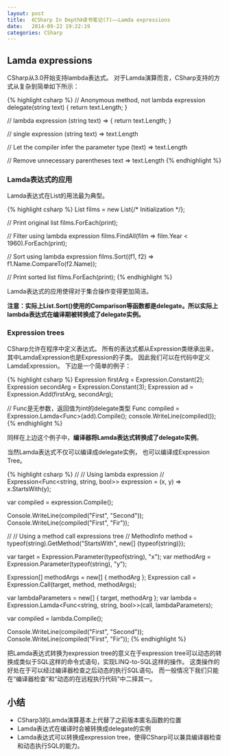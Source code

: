 ```yaml
---
layout: post
title:  《CSharp In Depth》读书笔记(7)——Lamda expressions
date:   2014-09-22 19:22:19
categories: CSharp
---
```


## Lamda expressions

CSharp从3.0开始支持lambda表达式。
对于Lamda演算而言，CSharp支持的方式从复杂到简单如下所示：

{% highlight csharp %}
// Anonymous method, not lambda expression
delegate(string text) { return text.Length; }

// lambda expression
(string text) => { return text.Length; }

// single expression
(string text) => text.Length

// Let the compiler infer the parameter type
(text) => text.Length

// Remove unnecessary parentheses
text => text.Length
{% endhighlight %}


### Lamda表达式的应用

Lamda表达式在List<T>的用法最为典型。

{% highlight csharp %}
List<Film> films = new List<Film>{/* Initialization */};

// Print original list
films.ForEach(print);

// Filter using lambda expression
films.FindAll(film => film.Year < 1960).ForEach(print);

// Sort using lambda expression
films.Sort((f1, f2) => f1.Name.CompareTo(f2.Name));

// Print sorted list
films.ForEach(print);
{% endhighlight %}

Lamda表达式的应用使得对于集合操作变得更加简洁。

**注意：实际上List<T>.Sort()使用的Comparison<T>等函数都是delegate。所以实际上lambda表达式在编译期被转换成了delegate实例。**

### Expression trees

CSharp允许在程序中定义表达式。
所有的表达式都从Expression类继承出来，
其中LamdaExpression也是Expression的子类。
因此我们可以在代码中定义LamdaExpression。
下边是一个简单的例子：

{% highlight csharp %}
Expression firstArg = Expression.Constant(2);
Expression secondArg = Expression.Constant(3);
Expression ad = Expression.Add(firstArg, secondArg);

// Func<int>是无参数，返回值为int的delegate类型
Func<int> compiled = Expression.Lamda<Func<int>>(add).Compile();
console.WriteLine(compiled());
{% endhighlight %}

同样在上边这个例子中，**编译器将Lamda表达式转换成了delegate实例**。

当然Lamda表达式不仅可以编译成delegate实例，
也可以编译成Expression Tree。

{% highlight csharp %}
//
// Using lambda expression
//
Expression<Func<string, string, bool>> expression = (x, y) => x.StartsWith(y);

var compiled = expression.Compile();

Console.WriteLine(compiled("First", "Second"));
Console.WriteLine(compiled("First", "Fir"));

//
// Using a method call expressions tree
//
MethodInfo method = typeof(string).GetMethod("StartsWith", new[] {typeof(string)});

var target = Expression.Parameter(typeof(string), "x");
var methodArg = Expression.Parameter(typeof(string), "y");

Expression[] methodArgs = new[] { methodArg };
Expression call = Expression.Call(target, method, methodArgs);

var lambdaParameters = new[] { target, methodArg };
var lambda = Expression.Lamda<Func<string, string, bool>>(call, lambdaParameters);

var compiled = lambda.Compile();

Console.WriteLine(compiled("First", "Second"));
Console.WriteLine(compiled("First", "Fir"));
{% endhighlight %}

把Lamda表达式转换为expression tree的意义在于expression tree可以动态的转换成类似于SQL这样的命令式语句，实现LINQ-to-SQL这样的操作。
这类操作的好处在于可以经过编译器检查之后动态的执行SQL语句。
而一般情况下我们只能在“编译器检查”和“动态的在远程执行代码”中二择其一。

## 小结

* CSharp3的Lamda演算基本上代替了之前版本匿名函数的位置
* Lamda表达式在编译时会被转换成delegate的实例
* Lamda表达式可以转换成expression tree，使得CSharp可以兼具编译器检查和动态执行SQL的能力。
